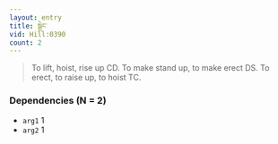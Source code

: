 ```yaml
---
layout: entry
title: སྒྲེང་
vid: Hill:0390
count: 2
---
```

> To lift, hoist, rise up CD\. To make stand up, to make erect DS\. To erect, to raise up, to hoist TC\.


### Dependencies (N = 2)
* `arg1` 1
* `arg2` 1
